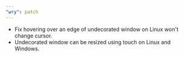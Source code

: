 ```yaml
---
"wry": patch
---
```


* Fix hovering over an edge of undecorated window on Linux won't change cursor.
* Undecorated window can be resized using touch on Linux and Windows.